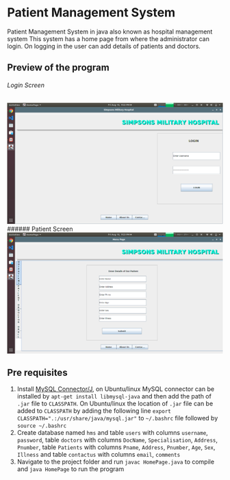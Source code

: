 # Patient Management System
Patient Management System in java also known as hospital management system
This system has a home page from where the administrator can login. On logging in the user can add details of patients and doctors.

## Preview of the program
###### Login Screen
<img src ="https://github.com/BadagalaAdarsh/Patient-Management-System/blob/main/Images/Login.png">
###### Patient Screen
<img src ="https://github.com/BadagalaAdarsh/Patient-Management-System/blob/main/Images/Patient.png">


## Pre requisites

1. Install [MySQL Connector/J](https://dev.mysql.com/downloads/connector/j/3.1.html), on Ubuntu/linux MySQL connector can be installed by `apt-get install libmysql-java` and then add the path of `.jar` file to `CLASSPATH`. On Ubuntu/linux the location of `.jar` file can be added to `CLASSPATH` by adding the following line `export CLASSPATH=".:/usr/share/java/mysql.jar"` to `~/.bashrc` file followed by `source ~/.bashrc`
2. Create database named `hms` and table `users` with columns `username`, `password`, table `doctors` with columns `DocName`, `Specialisation`, `Address`, `Pnumber`, table `Patients` with columns `Pname`, `Address`, `Pnumber`, `Age`, `Sex`, `Illness` and table `contactus` with columns `email`, `comments`
3. Navigate to the project folder and run `javac HomePage.java` to compile and `java HomePage` to run the program

